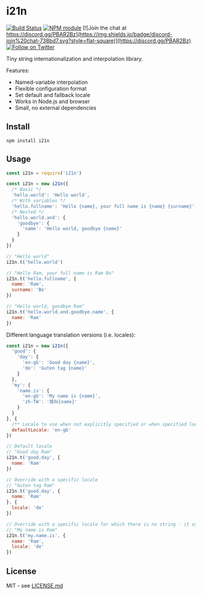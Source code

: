 # i21n

[![Build Status](https://secure.travis-ci.org/hiddentao/i21n.svg?branch=master)](http://travis-ci.org/hiddentao/i21n)
[![NPM module](https://badge.fury.io/js/i21n.svg)](https://badge.fury.io/js/i21n)
[![Join the chat at https://discord.gg/PBAR2Bz](https://img.shields.io/badge/discord-join%20chat-738bd7.svg?style=flat-square)](https://discord.gg/PBAR2Bz)
[![Follow on Twitter](https://img.shields.io/twitter/url/http/shields.io.svg?style=social&label=Follow&maxAge=2592000)](https://twitter.com/hiddentao)

Tiny string internationalization and interpolation library.

Features:
* Named-variable interpolation
* Flexible configuration format
* Set default and fallback locale
* Works in Node.js and browser
* Small, no external dependencies

## Install

```
npm install i21n
```

## Usage

```js
const i21n = require('i21n')

const i21n = new i21n({
  /* Basic */
  'hello.world': 'Hello world',
  /* With variables */
  'hello.fullname': 'Hello {name}, your full name is {name} {surname}',
  /* Nested */
  'hello.world.and': {
    'goodbye': {
      'name': 'Hello world, goodbye {name}'
    }
  }
})

// "Hello world"
i21n.t('hello.world')

// "Hello Ram, your full name is Ram Bo"
i21n.t('hello.fullname', {
  name: 'Ram',
  surname: 'Bo'
})

// "Hello world, goodbye Ram"
i21n.t('hello.world.and.goodbye.name', {
  name: 'Ram'
})
```

Different language translation versions (i.e. locales):

```js
const i21n = new i21n({
  'good': {
    'day': {
      'en-gb': 'Good day {name}',
      'de': 'Guten tag {name}'
    }
  },
  'my': {
    'name.is': {
      'en-gb': 'My name is {name}',
      'zh-TW': '我叫{name}'
    }
  }    
}, {
  /** Locale to use when not explicitly specified or when specified locale version not found */
  defaultLocale: 'en-gb'
})

// Default locale
// "Good day Ram"
i21n.t('good.day', {
  name: 'Ram'
})

// Override with a specific locale
// "Guten tag Ram"
i21n.t('good.day', {
  name: 'Ram'
}, {
  locale: 'de'
})

// Override with a specific locale for which there is no string - it uses the default locale instead!
// "My name is Ram"
i21n.t('my.name.is', {
  name: 'Ram',
  locale: 'de'
})
```

## License

MIT - see [LICENSE.md](LICENSE.md)
